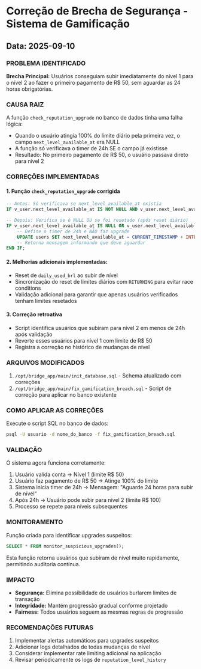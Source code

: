 # Correção de Brecha de Segurança - Sistema de Gamificação
## Data: 2025-09-10

### PROBLEMA IDENTIFICADO

**Brecha Principal:** Usuários conseguiam subir imediatamente do nível 1 para o nível 2 ao fazer o primeiro pagamento de R$ 50, sem aguardar as 24 horas obrigatórias.

### CAUSA RAIZ

A função `check_reputation_upgrade` no banco de dados tinha uma falha lógica:
- Quando o usuário atingia 100% do limite diário pela primeira vez, o campo `next_level_available_at` era NULL
- A função só verificava o timer de 24h SE o campo já existisse
- Resultado: No primeiro pagamento de R$ 50, o usuário passava direto para nível 2

### CORREÇÕES IMPLEMENTADAS

#### 1. Função `check_reputation_upgrade` corrigida
```sql
-- Antes: Só verificava se next_level_available_at existia
IF v_user.next_level_available_at IS NOT NULL AND v_user.next_level_available_at > CURRENT_TIMESTAMP THEN

-- Depois: Verifica se é NULL OU se foi resetado (após reset diário)
IF v_user.next_level_available_at IS NULL OR v_user.next_level_available_at < v_user.last_limit_reset THEN
    -- Define o timer de 24h e NÃO faz upgrade
    UPDATE users SET next_level_available_at = CURRENT_TIMESTAMP + INTERVAL '24 hours'
    -- Retorna mensagem informando que deve aguardar
END IF;
```

#### 2. Melhorias adicionais implementadas:
- Reset de `daily_used_brl` ao subir de nível
- Sincronização do reset de limites diários com `RETURNING` para evitar race conditions
- Validação adicional para garantir que apenas usuários verificados tenham limites resetados

#### 3. Correção retroativa
- Script identifica usuários que subiram para nível 2 em menos de 24h após validação
- Reverte esses usuários para nível 1 com limite de R$ 50
- Registra a correção no histórico de mudanças de nível

### ARQUIVOS MODIFICADOS

1. `/opt/bridge_app/main/init_database.sql` - Schema atualizado com correções
2. `/opt/bridge_app/main/fix_gamification_breach.sql` - Script de correção para aplicar no banco existente

### COMO APLICAR AS CORREÇÕES

Execute o script SQL no banco de dados:
```bash
psql -U usuario -d nome_do_banco -f fix_gamification_breach.sql
```

### VALIDAÇÃO

O sistema agora funciona corretamente:
1. Usuário valida conta → Nível 1 (limite R$ 50)
2. Usuário faz pagamento de R$ 50 → Atinge 100% do limite
3. Sistema inicia timer de 24h → Mensagem: "Aguarde 24 horas para subir de nível"
4. Após 24h → Usuário pode subir para nível 2 (limite R$ 100)
5. Processo se repete para níveis subsequentes

### MONITORAMENTO

Função criada para identificar upgrades suspeitos:
```sql
SELECT * FROM monitor_suspicious_upgrades();
```

Esta função retorna usuários que subiram de nível muito rapidamente, permitindo auditoria contínua.

### IMPACTO

- **Segurança:** Elimina possibilidade de usuários burlarem limites de transação
- **Integridade:** Mantém progressão gradual conforme projetado
- **Fairness:** Todos usuários seguem as mesmas regras de progressão

### RECOMENDAÇÕES FUTURAS

1. Implementar alertas automáticos para upgrades suspeitos
2. Adicionar logs detalhados de todas mudanças de nível
3. Considerar implementar rate limiting adicional na aplicação
4. Revisar periodicamente os logs de `reputation_level_history`